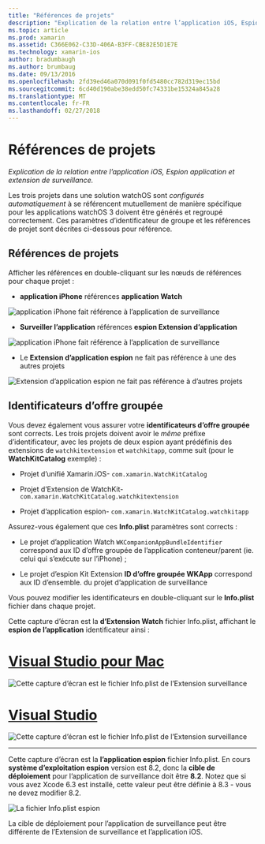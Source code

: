 ```yaml
---
title: "Références de projets"
description: "Explication de la relation entre l’application iOS, Espion application et extension de surveillance."
ms.topic: article
ms.prod: xamarin
ms.assetid: C366E062-C33D-406A-B3FF-CBE82E5D1E7E
ms.technology: xamarin-ios
author: bradumbaugh
ms.author: brumbaug
ms.date: 09/13/2016
ms.openlocfilehash: 2fd39ed46a070d091f0fd5480cc782d319ec15bd
ms.sourcegitcommit: 6cd40d190abe38edd50fc74331be15324a845a28
ms.translationtype: MT
ms.contentlocale: fr-FR
ms.lasthandoff: 02/27/2018
---
```

# <a name="project-references"></a>Références de projets

_Explication de la relation entre l’application iOS, Espion application et extension de surveillance._

Les trois projets dans une solution watchOS sont *configurés automatiquement* à se référencent mutuellement de manière spécifique pour les applications watchOS 3 doivent être générés et regroupé correctement. Ces paramètres d’identificateur de groupe et les références de projet sont décrites ci-dessous pour référence.

## <a name="project-references"></a>Références de projets

Afficher les références en double-cliquant sur les nœuds de références pour chaque projet :

- **application iPhone** références **application Watch**

![](project-references-images/catalog-reference1.png "application iPhone fait référence à l’application de surveillance")

- **Surveiller l’application** références **espion Extension d’application**

![](project-references-images/catalog-reference2.png "application iPhone fait référence à l’application de surveillance")


 - Le **Extension d’application espion** ne fait pas référence à une des autres projets

![](project-references-images/catalog-reference3.png "Extension d’application espion ne fait pas référence à d’autres projets")



## <a name="bundle-identifiers"></a>Identificateurs d’offre groupée

Vous devez également vous assurer votre **identificateurs d’offre groupée** sont corrects.
Les trois projets doivent avoir le *même* préfixe d’identificateur, avec les projets de deux espion ayant prédéfinis des extensions de `watchkitextension` et `watchkitapp`, comme suit (pour le **WatchKitCatalog** exemple) :

 - Projet d’unifié Xamarin.iOS- `com.xamarin.WatchKitCatalog`

 - Projet d’Extension de WatchKit- `com.xamarin.WatchKitCatalog.watchkitextension`

 - Projet d’application espion- `com.xamarin.WatchKitCatalog.watchkitapp`

Assurez-vous également que ces **Info.plist** paramètres sont corrects :

 - Le projet d’application Watch `WKCompanionAppBundleIdentifier` correspond aux ID d’offre groupée de l’application conteneur/parent (ie. celui qui s’exécute sur l’iPhone) ;

 - Le projet d’espion Kit Extension **ID d’offre groupée WKApp** correspond aux ID d’ensemble. du projet d’application de surveillance

Vous pouvez modifier les identificateurs en double-cliquant sur le **Info.plist** fichier dans chaque projet.

Cette capture d’écran est la **d’Extension Watch** fichier Info.plist, affichant le **espion de l’application** identificateur ainsi :

# <a name="visual-studio-for-mactabvsmac"></a>[Visual Studio pour Mac](#tab/vsmac)
    
![](project-references-images/infoplist-extension.png "Cette capture d’écran est le fichier Info.plist de l’Extension surveillance")

# <a name="visual-studiotabvswin"></a>[Visual Studio](#tab/vswin)
    
![](project-references-images/infoplist-extension-vs.png "Cette capture d’écran est le fichier Info.plist de l’Extension surveillance")

-----

Cette capture d’écran est la **l’application espion** fichier Info.plist.
En cours **système d’exploitation espion** version est 8.2, donc la **cible de déploiement** pour l’application de surveillance doit être **8.2**. Notez que si vous avez Xcode 6.3 est installé, cette valeur peut être définie à 8.3 - vous ne devez modifier 8.2.

![](project-references-images/infoplist-watchapp.png "La fichier Info.plist espion")

La cible de déploiement pour l’application de surveillance peut être différente de l’Extension de surveillance et l’application iOS.


